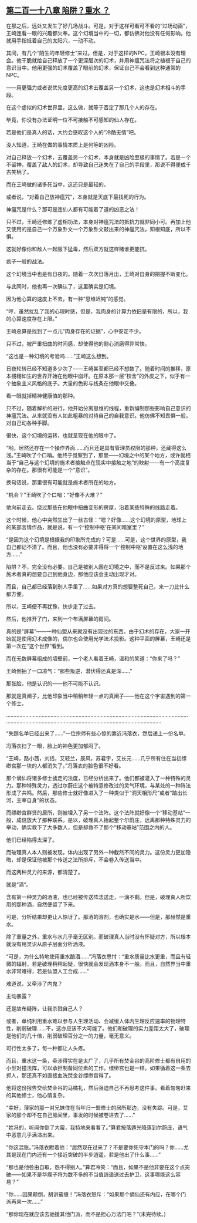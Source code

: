 ## [第二百一十八章 陷阱？重水 ？](https://www.xxbiquge.com/11_11207/9171478.html)


  在那之后，远处又发生了好几场战斗。可是，对于这样可看可不看的“过场动画”，王崎连看一眼的兴趣都欠奉。这个幻境当中的一切，都仿佛对他没有任何影响。他就用手指抵着自己的太阳穴，一动不动。

  其间，有几个“陌生的年轻修士”来过。但是，对于这样的NPC，王崎根本没有理会。他干脆就给自己释放了一个更深层次的幻术，并用神瘟咒法将之植根于自己的意识当中。他用更强的幻术覆盖了眼前的幻术，保证自己不会看到这种通常的NPC。

  ——用更强力或者说优先度更高的幻术去覆盖另一个幻术，这也是幻术相斗的手段。

  在这个虚拟的幻术世界里，这么做，就等于否定了那几个人的存在。

  毕竟，你没有办法证明一位不可接触不可感知的仙人存在。

  若是他们是真人的话，大约会感叹这个人的“冷酷无情”吧。

  没人知道，王崎在做的事情本质上是何等的凶险。

  对自己释放一个幻术，去覆盖另一个幻术，本身就是凶险至极的事情了。若是一个不留神，覆盖了敌人的幻术，却导致自己迷失在了自己的手段里，那说不得便成千古笑柄了。

  而在王崎做的诸多死当中，这还只是最轻的。

  或者说，“对着自己放神瘟咒”，本身就是天底下最找死的行为。

  神瘟咒是什么？那可是连仙人都有可能着了道的凶恶之法！

  只不过，王崎还修炼了虚相功法，本身对神瘟咒法的抵抗力就非同小可。再加上他又使用的是自己一个万象卦文一个万象卦文敲出来的神瘟咒法，知根知底，所以不惧。

  这就好像你和敌人一起服下猛毒，然后双方就这样赌谁更能抗。

  疯子一般的战法。

  这个幻境当中也是有日夜的。随着一次次日落月出，王崎对自身的把握不断变化。

  与此同时，他也再一次确认了，这里确实是幻境。

  因为他心算的速度上不去，有一种“思维迟钝”的感觉。

  “哼，虽然扰乱了我的心理时感，但是，我肉身的计算力依旧是有限的，所以，我的心算速度存在上限。”

  王崎总算是找到了一点儿“肉身存在的证据”，心中安定不少。

  只不过，被严重扭曲的时间感，却使得他的耐心消磨得异常快。

  “这也是一种幻境的考验吗……”王崎这么想到。

  日夜轮转已经不知道多少次了——王崎甚至都已经不想数了。随着时间的推移，原本栩栩如生的世界开始在他眼中崩坏。在原本那一层“校舍”的外皮之下，似乎有一个抽象主义风格的底子。大量的色彩与线条在他眼中交叠。

  看一眼就掉精神健康值的那种。

  只不过，随着解析的进行，他开始分离思维的线程，重新编制那些影响自己意识的神瘟咒法。从来就没有人如此粗暴的对待自己的自我意识。他仿佛不知畏惧一般，对自己动各种手脚。

  很快，这个幻境的运转，也就呈现在他的眼中了。

  “哟，居然还存在一个操作界面……而且还是具有管理员权限的那种，还藏得这么浅。”王崎吹了个口哨。他终于觉察到了，那里——幻境之中的某个地方，或许就相当于“自己与这个幻境的施术者接触点在现实中接触之地”的映射——有一个高度复杂的存在。那很有可能是一个“意识”。

  换句话说，那里很有可能就是施术者所在的地方。

  “机会？”王崎吹了个口哨：“好像不大难？”

  他向前走去。绕过那些在他眼中扭曲变形的房屋，沿着某些特殊的线路走着。

  这个时候，他心中突然生出了一丝古怪：“嗯？好像……这个幻境的原型，地球上的某部言情作品，就是说，有一个‘控制中枢’在某间暗室里？”

  “是因为这个幻境是根据我的印象所完成的？可是……可是，这个世界的原型，我自己都记不清了。而且，他也没有必要非得将一个‘控制中枢’设置在这么浅的地方……”

  陷阱？不，完全没有必要。自己是被别人困在幻境之中，而不是反过来。如果那个施术者真的想要自己到他身边，那他应该会主动出现才对。

  而且，自己都已经落到别人手里了……如果对方真的想要整死自己，来一刀比什么都方便。

  所以，王崎便不再犹豫，快步走了过去。

  然后，他推开了门，来到一个布满屏幕的房间。

  真的是“屏幕”——一种仙盟从来就没有出现过的东西。由于幻术的存在，大家一开始就是使用幻术成像的，偶尔也会使用光学法术投影。这种平面的屏幕，王崎还是第一次在“这个世界”看到。

  而在无数屏幕组成的墙壁前，一个老人看着王崎，温和的笑道：“你来了吗？”

  王崎倒抽了一口凉气：“那些叛逆，潜伏得还真是深……”

  那张脸，他是认识的——他不可能不认识。

  那就是真阐子，比他印象当中稍稍年轻一点的真阐子——他在这个宇宙遇到的第一个修士。

  …………………………………………………………………………………………………………………………………………………………………………………………………………

  “失踪名单已经出来了……”一位宗师有些心惊的靠近冯落衣，然后递上一份名单。

  冯落衣扫了一眼，脸上的神色更加郁闷了。

  “王崎，路小茜，刘括，艾轻兰，辰风，苏君宇，艾长元……几乎所有住在当初缥缈宫那一块的人都消失了。”冯落衣的脸色很不好看。

  那个谪仙将诸多修士掳走的法度，已经分析出来了。他们都被灌入了一种特殊的灵力。那种特殊灵力，透过尔蔚庄这个被特意修改过的灵气环境，与某处的一种阵法形成了共鸣。然后，那些修士就好像进入了一种类似于“洞天相形尺”或者“踏出长河，主宰自身”的状态。

  而缥缈宫群贤的居所，则被埋入了另一个法阵。这个法阵就好像一个“移动基站”一般，成倍放大了那种联系。是以，破理真人抬起整个尔蔚庄，远离那种特殊灵力的举动，确实救下了大多数人，但是却救不了那个“移动基站”范围之内的人。

  他们已经陷得太深了。

  而破理真人本人则被发现，体内出现了另外一种截然不同的灵力。这份灵力更加隐晦，却是保证他被那个传送之法所排斥，不会卷入传送当中。

  而这两种灵力的来源，都清楚了。

  就是“酒”。

  含有第一种灵力的酒液，也已经被传送阵法送走，一滴不剩。但是，破理真人所饮用的那种酒，自然便留了下来。

  可是，分析结果却更让人惊讶了。那酒的溶剂，也确实是水——但是，那赫然是重水。

  除了重量之外，重水与水几乎毫无区别。而破理真人当时没有怀疑对方，所以根本就没有用灵识从原子层面分析酒液。

  “可是，为什么特地使用重水酿酒……”冯落衣思忖：“重水质量比水更重，而且有轻微的辐射，若是破理稍稍起疑，很快就会发现酒本身不一般。而且，自然界当中重水非常难得，若是仙盟人工合成……”

  难道说，又牵涉了内鬼？

  主动暴露？

  还是故布疑阵，让我杀戮自己人？

  或者，单纯利用重水难以参与人生理活动、会减缓人体内生理反应速率的物理特性，削弱破理……不，这亦应该不大可能了。他们和破理的实力差距太大了，破理是他们的几十倍，削弱破理百分之一的力量，毫无意义。

  可行性太多了，每一种都让人头疼。

  而且，重水这一条，牵涉得实在是太广了，几乎所有焚金谷的高阶修士都有自用的小型对撞法阵，可以承担制备同位素的工作。缥缈宫也是一样。如果循着这一条去抓人，那还真不如直接血洗焚金谷缥缈宫得了。

  他将这份报告交给焚金谷的马橘礼，然后强迫自己不再思考这件事。看着匆匆赶来的其他修士，他心情复杂。

  “幸好，薄家的那一对兄妹住在当年归一盟修士的居所那边，没有失踪。可是，艾家的那个却不在自己房间里，事发的时候被卷进去了……”

  “姓冯的，听闻你倒了大霉，我特地来看看了。”算君按落遁光降落到尔蔚庄，语气中恶意几乎满溢出来。

  “你这混账。”冯落衣瞪着他：“居然现在过来了？不是要你死守本门的吗？你……尤其是现在门内还有一个接近突破的半步逍遥，若是他出了什么事……”

  “那也是他咎由自取，怨不得别人。”算君冷笑：“而且，如果不是他非要在这个点突破——如果不是华瘸子将为数不多的不当值逍遥送过去护卫，这事哪能这么容易？”

  “你……因果颠倒，胡讲蛮缠！”冯落衣怒斥：“如果那个谪仙还有内应，在哪个门派再来一次……”

  “那你现在就应该去驰援其他门派，而不是担心万法门吧？”(未完待续。)
